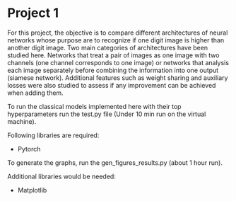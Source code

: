 
# Project 1 

For this project, the objective is to compare different architectures of neural networks whose purpose are to recognize if one digit image is higher than another digit image.  Two main categories of architectures have been studied here.  Networks that treat a pair of images as one image with two channels (one channel corresponds to one image) or networks that analysis each image separately before combining the information into one output (siamese network).  Additional features such as weight sharing and auxiliary losses were also studied to assess if any improvement can be achieved when adding them.

To run the classical models implemented here with their top hyperparameters run the test.py file (Under 10 min run on the virtual machine).

Following libraries are required:
- Pytorch

To generate the graphs, run the gen_figures_results.py (about 1 hour run).

Additional libraries would be needed:
- Matplotlib
